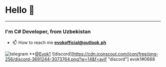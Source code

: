 # Hello 👋
* * *
### I'm C# Developer, from Uzbekistan 

-   📫 How to reach me **[evokofficial@outlook.ph](mailto:evokofficial@outlook.ph)**

![telegram](https://cdn.iconscout.com/icon/free/png-256/telegram-3-226554.png?w=14&f=avif "Telegram") **[@Evok1](https://t.me/evok1) 
![discord][https://cdn.iconscout.com/icon/free/png-256/discord-3691244-3073764.png?w=14&f=avif "discord"] evok1#0668



<!--
**Evook1/Evook1** is a ✨ _special_ ✨ repository because its `README.md` (this file) appears on your GitHub profile.

Here are some ideas to get you started:

- 🔭 I’m currently working on ...
- 🌱 I’m currently learning ...
- 👯 I’m looking to collaborate on ...
- 🤔 I’m looking for help with ...
- 💬 Ask me about ...
- 📫 How to reach me: ...
- 😄 Pronouns: ...
- ⚡ Fun fact: ...
-->
